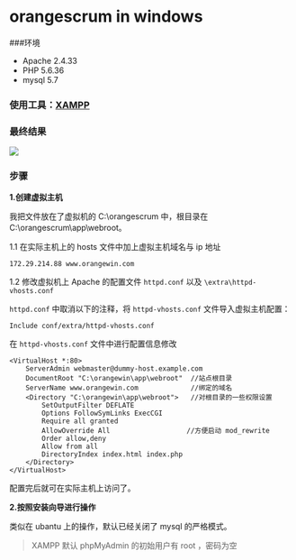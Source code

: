 # orangescrum in windows

###环境

- Apache 2.4.33
- PHP 5.6.36
- mysql 5.7

### 使用工具：[XAMPP](https://www.apachefriends.org/zh_cn/index.html)

### 最终结果

![](/images/orangescrum/win.gif)

### 步骤

**1.创建虚拟主机**

我把文件放在了虚拟机的 C:\orangescrum 中，根目录在 C:\orangescrum\app\webroot。

1.1 在实际主机上的 hosts 文件中加上虚拟主机域名与 ip 地址

    172.29.214.88 www.orangewin.com

1.2 修改虚拟机上 Apache 的配置文件 `httpd.conf` 以及 `\extra\httpd-vhosts.conf`

`httpd.conf` 中取消以下的注释，将 `httpd-vhosts.conf` 文件导入虚拟主机配置：

    Include conf/extra/httpd-vhosts.conf 
 
在 `httpd-vhosts.conf` 文件中进行配置信息修改

 
    <VirtualHost *:80>
	    ServerAdmin webmaster@dummy-host.example.com
	    DocumentRoot "C:\orangewin\app\webroot"  //站点根目录
	    ServerName www.orangewin.com			 //绑定的域名
	    <Directory "C:\orangewin\app\webroot">	 //对根目录的一些权限设置
		    SetOutputFilter DEFLATE
		    Options FollowSymLinks ExecCGI
		    Require all granted
		    AllowOverride All					//方便启动 mod_rewrite
		    Order allow,deny
		    Allow from all
		    DirectoryIndex index.html index.php
	    </Directory>
    </VirtualHost>

配置完后就可在实际主机上访问了。

**2.按照安装向导进行操作**

类似在 ubantu 上的操作，默认已经关闭了 mysql 的严格模式。

> XAMPP 默认 phpMyAdmin 的初始用户有 root ，密码为空